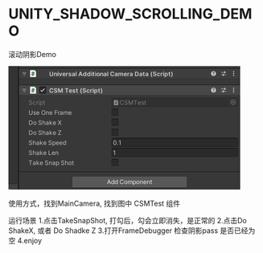 # UNITY_SHADOW_SCROLLING_DEMO
滚动阴影Demo



![](https://github.com/dreamfairy/ScrollingTest/blob/main/capture/030791AF-ADFD-44bb-83BE-4F56CEEE2FAF.png?raw=true)



使用方式，找到MainCamera, 找到图中 CSMTest 组件

运行场景
1.点击TakeSnapShot, 打勾后，勾会立即消失，是正常的
2.点击Do ShakeX, 或者 Do Shadke Z 
3.打开FrameDebugger 检查阴影pass 是否已经为空
4.enjoy